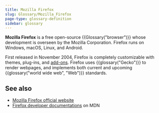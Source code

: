 ```yaml
---
title: Mozilla Firefox
slug: Glossary/Mozilla_Firefox
page-type: glossary-definition
sidebar: glossary
---
```


**Mozilla Firefox** is a free open-source {{Glossary("browser")}} whose development is overseen by the Mozilla Corporation. Firefox runs on Windows, macOS, Linux, and Android.

First released in November 2004, Firefox is completely customizable with themes, plug-ins, and [add-ons](/en-US/docs/Mozilla/Add-ons). Firefox uses {{glossary("Gecko")}} to render webpages, and implements both current and upcoming {{glossary("world wide web", "Web")}} standards.

## See also

- [Mozilla Firefox official website](https://www.mozilla.org/en-US/firefox/new/)
- [Firefox developer documentations](/en-US/docs/Mozilla/Firefox) on MDN
